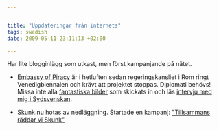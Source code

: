 ```yaml
--- 


title: "Uppdateringar från internets" 
tags: swedish 
date: 2009-05-11 23:11:13 +02:00 

---
```


Har lite blogginlägg som utkast, men först kampanjande på nätet.

- [Embassy of Piracy](http://embassyofpiracy.org/2009/05/breaking-news-rome-vs-internet/) är i hetluften sedan regeringskansliet i Rom ringt Venedigbiennalen och krävt att projektet stoppas. Diplomati behövs! Missa inte alla [fantastiska bilder](http://embassyofpiracy.org/gallery/) som skickats in och läs [intervju med mig i Sydsvenskan](http://sydsvenskan.se/kultur-och-nojen/article431223/Piratbyran-oppnar-ambassad.html). 

- Skunk.nu hotas av nedläggning. Startade en kampanj: ["Tillsammans räddar vi Skunk"](http://www.facebook.com/group.php?gid=92311341966)

